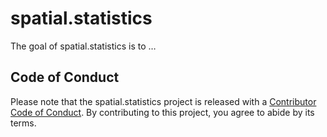 
<!-- README.md is generated from README.Rmd. Please edit that file -->

# spatial.statistics

<!-- badges: start -->
<!-- badges: end -->

The goal of spatial.statistics is to …

## Code of Conduct

Please note that the spatial.statistics project is released with a
[Contributor Code of
Conduct](https://contributor-covenant.org/version/2/0/CODE_OF_CONDUCT.html).
By contributing to this project, you agree to abide by its terms.
